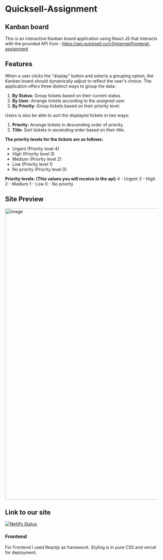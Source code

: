 # Quicksell-Assignment

## Kanban board
This is an interactive Kanban board application using React JS that interacts with the provided API from : https://api.quicksell.co/v1/internal/frontend-assignment

## Features
When a user clicks the "display" button and selects a grouping option, the Kanban board should dynamically adjust to reflect the user's choice.
The application offers three distinct ways to group the data:

1. **By Status**: Group tickets based on their current status.
2. **By User**: Arrange tickets according to the assigned user.
3. **By Priority**: Group tickets based on their priority level.

Users is also be able to sort the displayed tickets in two ways:

1. **Priority**: Arrange tickets in descending order of priority.
2. **Title**: Sort tickets in ascending order based on their title.
   
**The priority levels for the tickets are as follows:**

- Urgent (Priority level 4)
- High (Priority level 3)
- Medium (Priority level 2)
- Low (Priority level 1)
- No priority (Priority level 0)

**Priority levels: (This values you will receive in the api)**
4 - Urgent
3 - High
2 - Medium
1 - Low
0 - No priority

## Site Preview
<img width="960" alt="image" src="https://user-images.githubusercontent.com/59335572/151654679-31b2a2d6-ff85-4577-bd8d-5c44c7081ea6.png">

## Link to our site

[![Netlify Status](![Vercel](http://therealsujitk-vercel-badge.vercel.app/?app=therealsujitk-vercel-badge))](https://quicksell-assignment-kappa.vercel.app/)

### Frontend

For Frontend I used Reactjs as framework. Styling is in pure CSS and vercel for deployment.
